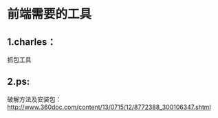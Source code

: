 # 前端需要的工具



## 1.charles：

抓包工具

## 2.ps:

   破解方法及安装包：http://www.360doc.com/content/13/0715/12/8772388_300106347.shtml

